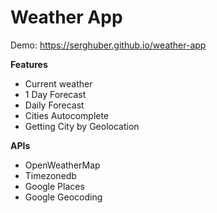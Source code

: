 # Weather App
Demo: https://serghuber.github.io/weather-app

<strong>Features</strong>
<ul>
  <li>Current weather</li>
  <li>1 Day Forecast</li>
  <li>Daily Forecast</li>
  <li>Cities Autocomplete</li>
  <li>Getting City by Geolocation</li>
</ul>

<strong>APIs</strong>
<ul>
  <li>OpenWeatherMap</li>
  <li>Timezonedb</li>
  <li>Google Places</li>
  <li>Google Geocoding</li>
</ul>
